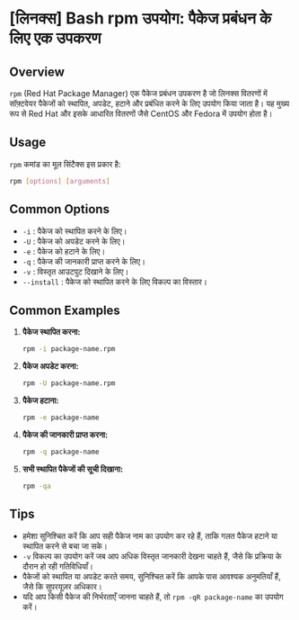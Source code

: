 # [लिनक्स] Bash rpm उपयोग: पैकेज प्रबंधन के लिए एक उपकरण

## Overview
`rpm` (Red Hat Package Manager) एक पैकेज प्रबंधन उपकरण है जो लिनक्स वितरणों में सॉफ़्टवेयर पैकेजों को स्थापित, अपडेट, हटाने और प्रबंधित करने के लिए उपयोग किया जाता है। यह मुख्य रूप से Red Hat और इसके आधारित वितरणों जैसे CentOS और Fedora में उपयोग होता है।

## Usage
`rpm` कमांड का मूल सिंटैक्स इस प्रकार है:

```bash
rpm [options] [arguments]
```

## Common Options
- `-i` : पैकेज को स्थापित करने के लिए।
- `-U` : पैकेज को अपडेट करने के लिए।
- `-e` : पैकेज को हटाने के लिए।
- `-q` : पैकेज की जानकारी प्राप्त करने के लिए।
- `-v` : विस्तृत आउटपुट दिखाने के लिए।
- `--install` : पैकेज को स्थापित करने के लिए विकल्प का विस्तार।

## Common Examples
1. **पैकेज स्थापित करना:**
   ```bash
   rpm -i package-name.rpm
   ```

2. **पैकेज अपडेट करना:**
   ```bash
   rpm -U package-name.rpm
   ```

3. **पैकेज हटाना:**
   ```bash
   rpm -e package-name
   ```

4. **पैकेज की जानकारी प्राप्त करना:**
   ```bash
   rpm -q package-name
   ```

5. **सभी स्थापित पैकेजों की सूची दिखाना:**
   ```bash
   rpm -qa
   ```

## Tips
- हमेशा सुनिश्चित करें कि आप सही पैकेज नाम का उपयोग कर रहे हैं, ताकि गलत पैकेज हटाने या स्थापित करने से बचा जा सके।
- `-v` विकल्प का उपयोग करें जब आप अधिक विस्तृत जानकारी देखना चाहते हैं, जैसे कि प्रक्रिया के दौरान हो रही गतिविधियाँ।
- पैकेजों को स्थापित या अपडेट करते समय, सुनिश्चित करें कि आपके पास आवश्यक अनुमतियाँ हैं, जैसे कि सुपरयूज़र अधिकार।
- यदि आप किसी पैकेज की निर्भरताएँ जानना चाहते हैं, तो `rpm -qR package-name` का उपयोग करें।